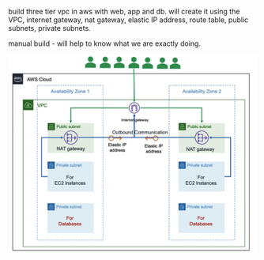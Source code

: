 

build three tier vpc in aws with web, app and db. will create it using the VPC, internet gateway, nat gateway, elastic IP address, route table, public subnets, private subnets.

manual build - will help to know what we are exactly doing.

![Screenshot](image.png)